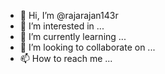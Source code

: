 - 👋 Hi, I’m @rajarajan143r
- 👀 I’m interested in ...
- 🌱 I’m currently learning ...
- 💞️ I’m looking to collaborate on ...
- 📫 How to reach me ...

<!---
rajarajan143r/rajarajan143r is a ✨ special ✨ repository because its `README.md` (this file) appears on your GitHub profile.
You can click the Preview link to take a look at your changes.
--->
